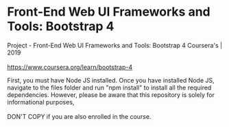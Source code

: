 # Front-End Web UI Frameworks and Tools: Bootstrap 4
Project - Front-End Web UI Frameworks and Tools: Bootstrap 4 Coursera's | 2019 </br></br>
https://www.coursera.org/learn/bootstrap-4


First, you must have Node JS installed. Once you have installed Node JS,
navigate to the files folder and run "npm install" to install all the required dependencies.
However, please be aware that this repository is solely for informational purposes, </br></br>
DON'T COPY if you are also enrolled in the course.





